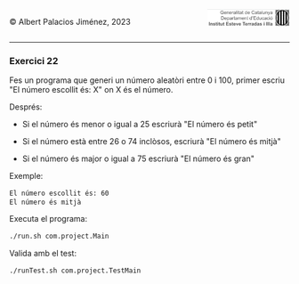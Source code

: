 <div style="display: flex; width: 100%;">
    <div style="flex: 1; padding: 0px;">
        <p>© Albert Palacios Jiménez, 2023</p>
    </div>
    <div style="flex: 1; padding: 0px; text-align: right;">
        <img src="../../assets/ieti.png" height="32" alt="Logo de IETI" style="max-height: 32px;">
    </div>
</div>
<hr/>

### Exercici 22

Fes un programa que generi un número aleatòri entre 0 i 100, primer escriu "El número escollit és: X" on X és el número.

Després:

- Si el número és menor o igual a 25 escriurà "El número és petit"

- Si el número està entre 26 o 74 inclòsos, escriurà "El número és mitjà"

- Si el número és major o igual a 75 escriurà "El número és gran"

Exemple:
```text
El número escollit és: 60
El número és mitjà
```

Executa el programa:
```bash
./run.sh com.project.Main
```

Valida amb el test:
```bash
./runTest.sh com.project.TestMain
```